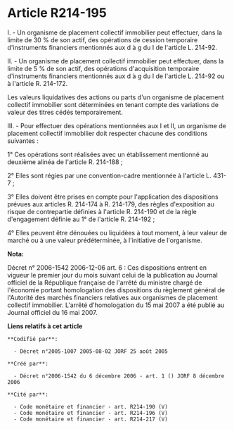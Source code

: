 # Article R214-195

I. - Un organisme de placement collectif immobilier peut effectuer, dans la limite de 30 % de son actif, des opérations de
cession temporaire d'instruments financiers mentionnés aux d à g du I de l'article L. 214-92.

II. - Un organisme de placement collectif immobilier peut effectuer, dans la limite de 5 % de son actif, des opérations
d'acquisition temporaire d'instruments financiers mentionnés aux d à g du I de l'article L. 214-92 ou à l'article R. 214-172.

Les valeurs liquidatives des actions ou parts d'un organisme de placement collectif immobilier sont déterminées en tenant
compte des variations de valeur des titres cédés temporairement.

III. - Pour effectuer des opérations mentionnées aux I et II, un organisme de placement collectif immobilier doit respecter
chacune des conditions suivantes :

1° Ces opérations sont réalisées avec un établissement mentionné au deuxième alinéa de l'article R. 214-188 ;

2° Elles sont régies par une convention-cadre mentionnée à l'article L. 431-7 ;

3° Elles doivent être prises en compte pour l'application des dispositions prévues aux articles R. 214-174 à R. 214-179, des
règles d'exposition au risque de contrepartie définies à l'article R. 214-190 et de la règle d'engagement définie au 1° de
l'article R. 214-192 ;

4° Elles peuvent être dénouées ou liquidées à tout moment, à leur valeur de marché ou à une valeur prédéterminée, à
l'initiative de l'organisme.

**Nota:**

Décret n° 2006-1542 2006-12-06 art. 6 : Ces dispositions entrent en vigueur le premier jour du mois suivant celui de la
publication au Journal officiel de la République française de l'arrêté du ministre chargé de l'économie portant homologation
des dispositions du règlement général de l'Autorité des marchés financiers relatives aux organismes de placement collectif
immobilier. L'arrêté d'homologation du 15 mai 2007 a été publié au Journal officiel du 16 mai 2007.

**Liens relatifs à cet article**

	**Codifié par**:

	  - Décret n°2005-1007 2005-08-02 JORF 25 août 2005

	**Créé par**:

	  - Décret n°2006-1542 du 6 décembre 2006 - art. 1 () JORF 8 décembre 2006

	**Cité par**:

	  - Code monétaire et financier - art. R214-190 (V)
	  - Code monétaire et financier - art. R214-196 (V)
	  - Code monétaire et financier - art. R214-217 (V)
